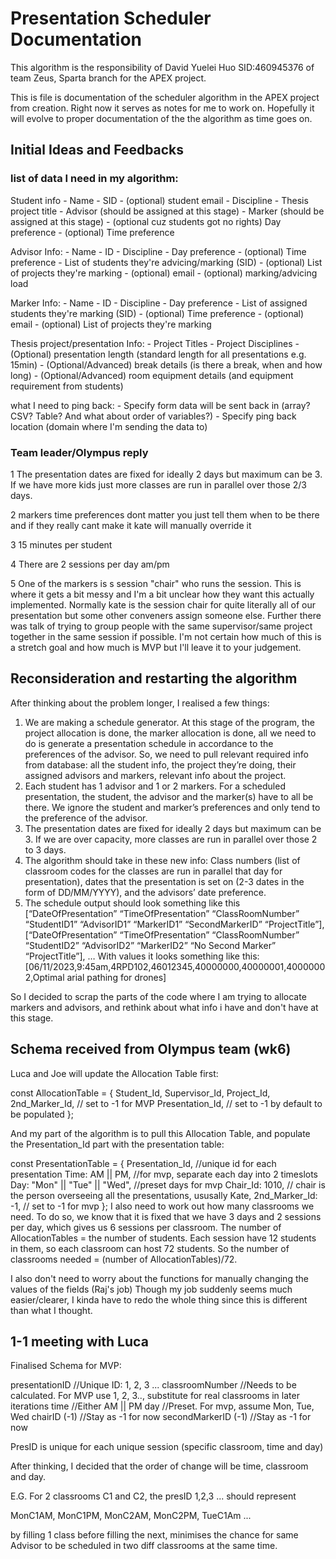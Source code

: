 # Presentation Scheduler Documentation

This algorithm is the responsibility of David Yuelei Huo SID:460945376 of team Zeus, Sparta branch for the APEX project. 

This is file is documentation of the scheduler algorithm in the APEX project from creation. Right now it serves as notes for me to work on. Hopefully it will evolve to proper documentation of the the algorithm as time goes on.

## Initial Ideas and Feedbacks

### list of data I need in my algorithm:

Student info
    - Name
    - SID
    - (optional) student email
    - Discipline
    - Thesis project title
    - Advisor (should be assigned at this stage)
    - Marker (should be assigned at this stage)
    - (optional cuz students got no rights) Day preference
    - (optional) Time preference

Advisor Info:
    - Name
    - ID
    - Discipline
    - Day preference 
    - (optional) Time preference
    - List of students they're advicing/marking (SID)
    - (optional) List of projects they're marking
    - (optional) email
    - (optional) marking/advicing load

Marker Info:
    - Name
    - ID
    - Discipline
    - Day preference 
    - List of assigned students they're marking (SID)
    - (optional) Time preference
    - (optional) email
    - (optional) List of projects they're marking

Thesis project/presentation Info:
    - Project Titles
    - Project Disciplines
    - (Optional) presentation length (standard length for all presentations e.g. 15min)
    - (Optional/Advanced) break details (is there a break, when and how long)
    - (Optional/Advanced) room equipment details (and equipment requirement from students)

what I need to ping back:
    - Specify form data will be sent back in (array? CSV? Table? And what about order of variables?)
    - Specify ping back location (domain where I'm sending the data to)

### Team leader/Olympus reply

1 The presentation dates are fixed for ideally 2 days but maximum can be 3. If we have more kids just more classes are run in parallel over those 2/3 days.

2 markers time preferences dont matter you just tell them when to be there and if they really cant make it kate will manually override it

3 15 minutes per student 

4 There are 2 sessions per day am/pm 

5 One of the markers is s session "chair" who runs the session. This is where it gets a bit messy and I'm a bit unclear how they want this actually implemented. Normally kate is the session chair for quite literally all of our presentation but some other conveners assign someone else. Further there was talk of trying to group people with the same supervisor/same project together in the same session if possible. I'm not certain how much of this is a stretch goal and how much is MVP but I'll leave it to your judgement.

## Reconsideration and restarting the algorithm

After thinking about the problem longer, I realised a few things: 
1. We are making a schedule generator. At this stage of the program, the project allocation is done, the marker allocation is done, all we need to do is generate a presentation schedule in accordance to the preferences of the advisor. So, we need to pull relevant required info from database: all the student info, the project they’re doing, their assigned advisors and markers, relevant info about the project. 
2. Each student has 1 advisor and 1 or 2 markers. For a scheduled presentation, the student, the advisor and the marker(s) have to all be there. We ignore the student and marker’s preferences and only tend to the preference of the advisor. 
3. The presentation dates are fixed for ideally 2 days but maximum can be 3. If we are over capacity, more classes are run in parallel over those 2 to 3 days.
4. The algorithm should take in these new info: Class numbers (list of classroom codes for the classes are run in parallel that day for presentation), dates that the presentation is set on (2-3 dates in the form of DD/MM/YYYY), and the advisors’ date preference.
5. The schedule output should look something like this [“DateOfPresentation” “TimeOfPresentation” “ClassRoomNumber” “StudentID1” “AdvisorID1” “MarkerID1” “SecondMarkerID” “ProjectTitle”], [“DateOfPresentation” “TimeOfPresentation” “ClassRoomNumber” “StudentID2” “AdvisorID2” “MarkerID2” “No Second Marker” “ProjectTitle”], … With values it looks something like this: [06/11/2023,9:45am,4RPD102,46012345,40000000,40000001,40000002,Optimal arial pathing for drones]

So I decided to scrap the parts of the code where I am trying to allocate markers and advisors, and rethink about what info i have and don't have at this stage.

## Schema received from Olympus team (wk6)

Luca and Joe will update the Allocation Table first:

const AllocationTable = {
                    Student_Id,
                    Supervisor_Id,
                    Project_Id,
                    2nd_Marker_Id, // set to -1 for MVP
                    Presentation_Id, // set to -1 by default to be populated
                };

And my part of the algorithm is to pull this Allocation Table, and populate the Presentation_Id part with the presentation table:

const PresentationTable = {
                    Presentation_Id,                //unique id for each presentation
                    Time: AM || PM,                 //for mvp, separate each day into 2 timeslots
                    Day: "Mon" || "Tue"  || "Wed",  //preset days for mvp
                    Chair_Id: 1010,                 // chair is the person overseeing all the presentations, ususally Kate,
                    2nd_Marker_Id: -1,              // set to -1 for mvp
                };
I also need to work out how many classrooms we need. To do so, we know that it is fixed that we have 3 days and 2 sessions per day, which gives us 6 sessions per classroom. The number of AllocationTables = the number of students. Each session have 12 students in them, so each classroom can host 72 students. So the number of classrooms needed = (number of AllocationTables)/72. 


I also don't need to worry about the functions for manually changing the values of the fields (Raj's job)
Though my job suddenly seems much easier/clearer, I kinda have to redo the whole thing since this is different than what I thought. 

## 1-1 meeting with Luca

Finalised Schema for MVP:

  presentationID        //Unique ID: 1, 2, 3 ...
  classroomNumber       //Needs to be calculated. For MVP use 1, 2, 3.., substitute for real classrooms in later iterations
  time                  //Either AM || PM
  day                   //Preset. For mvp, assume Mon, Tue, Wed
  chairID (-1)          //Stay as -1 for now
  secondMarkerID (-1)   //Stay as -1 for now

PresID is unique for each unique session (specific classroom, time and day)

After thinking, I decided that the order of change will be time, classroom and day. 

E.G. For 2 classrooms C1 and C2, the presID 1,2,3 ... should represent

MonC1AM, MonC1PM, MonC2AM, MonC2PM, TueC1Am ... 

by filling 1 class before filling the next, minimises the chance for same Advisor to be scheduled in two diff classrooms at the same time. 